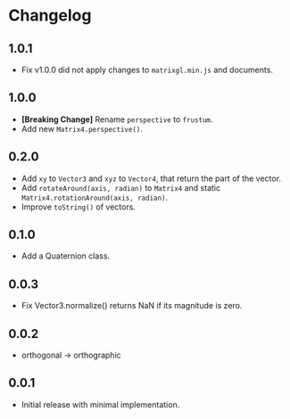 # Changelog

## 1.0.1

* Fix v1.0.0 did not apply changes to `matrixgl.min.js` and documents.

## 1.0.0

* **\[Breaking Change\]** Rename `perspective` to `frustum`.
* Add new `Matrix4.perspective()`.

## 0.2.0

* Add `xy` to `Vector3` and `xyz` to `Vector4`, that return the part of the vector.
* Add `rotateAround(axis, radian)` to `Matrix4` and static `Matrix4.rotationAround(axis, radian)`.
* Improve `toString()` of vectors.

## 0.1.0

* Add a Quaternion class.

## 0.0.3

* Fix Vector3.normalize() returns NaN if its magnitude is zero.

## 0.0.2

* orthogonal -> orthographic

## 0.0.1

* Initial release with minimal implementation.